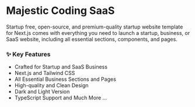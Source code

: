 # Majestic Coding SaaS

Startup free, open-source, and premium-quality startup website template for Next.js comes with everything you need to launch a startup, business, or SaaS website, including all essential sections, components, and pages.

### ✨ Key Features
- Crafted for Startup and SaaS Business
- Next.js and Tailwind CSS
- All Essential Business Sections and Pages
- High-quality and Clean Design
- Dark and Light Version
- TypeScript Support
and Much More ...

